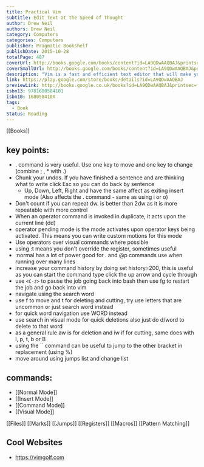 ```yaml
---
title: Practical Vim
subtitle: Edit Text at the Speed of Thought
author: Drew Neil
authors: Drew Neil
category: Computers
categories: Computers
publisher: Pragmatic Bookshelf
publishDate: 2015-10-28
totalPage: 487
coverUrl: http://books.google.com/books/content?id=LA9QDwAAQBAJ&printsec=frontcover&img=1&zoom=1&edge=curl&source=gbs_api
coverSmallUrl: http://books.google.com/books/content?id=LA9QDwAAQBAJ&printsec=frontcover&img=1&zoom=5&edge=curl&source=gbs_api
description: "Vim is a fast and efficient text editor that will make you a faster and more efficient developer. It's available on almost every OS, and if you master the techniques in this book, you'll never need another text editor. In more than 120 Vim tips, you'll quickly learn the editor's core functionality and tackle your trickiest editing and writing tasks. This beloved bestseller has been revised and updated to Vim 7.4 and includes three brand-new tips and five fully revised tips. A highly configurable, cross-platform text editor, Vim is a serious tool for programmers, web developers, and sysadmins who want to raise their game. No other text editor comes close to Vim for speed and efficiency; it runs on almost every system imaginable and supports most coding and markup languages. Learn how to edit text the &quot;Vim way&quot;: complete a series of repetitive changes with The Dot Formula using one keystroke to strike the target, followed by one keystroke to execute the change. Automate complex tasks by recording your keystrokes as a macro. Discover the &quot;very magic&quot; switch that makes Vim's regular expression syntax more like Perl's. Build complex patterns by iterating on your search history. Search inside multiple files, then run Vim's substitute command on the result set for a project-wide search and replace. All without installing a single plugin! Three new tips explain how to run multiple ex commands as a batch, autocomplete sequences of words, and operate on a complete search match. Practical Vim, Second Edition will show you new ways to work with Vim 7.4 more efficiently, whether you're a beginner or an intermediate Vim user. All this, without having to touch the mouse. What You Need: Vim version 7.4"
link: https://play.google.com/store/books/details?id=LA9QDwAAQBAJ
previewLink: http://books.google.co.uk/books?id=LA9QDwAAQBAJ&printsec=frontcover&dq=vim&hl=&as_pt=BOOKS&cd=2&source=gbs_api
isbn13: 9781680504101
isbn10: 168050410X
tags:
  - Book
Status: Reading
---
```

[[Books]]
## key points:
- . command is very useful. Use one key to move and one key to change (combine ; , * with .)
- Chunk your undos. If you have finished a sentence and are thinking what to write click Esc so you can do back by sentence
	- Up, Down, Left, Right and have the same affect as exiting insert mode (Also affects the . command - same as using i or o)
- Don't count if you can repeat dw. is better than 2dw as it is more repeatable with more control 
- When an operator command is invoked in duplicate, it acts upon the current line (dd)
- operator pending mode is the mode activates upon operator keys being activated. This means you can write custom motions for this mode
- Use operators over visual commands where possible
- using :t means you don't override the register, sometimes useful
- :normal has a lot of power good for . and @p commands use when running over many lines
- increase your command history by doing set history=200, this is useful as you can start the command type click the up arrow and cycle through
- use `<C-z>` to pause the job going back into bash then use fg to restart the job and go back into vim
- navigate using the search word
- use f to move and t for deleting and cutting, try use letters that are uncommon or just search word instead
- for quick word navigation use WORD instead
- use search in visual mode for quick deletions also just do d/word to delete to that word
- as a general rule aw is for deletion and iw if for cutting, same does with l, p, t, b or B
- using the `` command can be useful to jump to the other bracket in replacement (using %)
- move around using jumps list and change list
## commands:
- [[Normal Mode]]
- [[Insert Mode]]
- [[Command Mode]]
- [[Visual Mode]]

[[Files]]
[[Marks]]
[[Jumps]]
[[Registers]]
[[Macros]]
[[Pattern Matching]]
## Cool Websites
- https://vimgolf.com